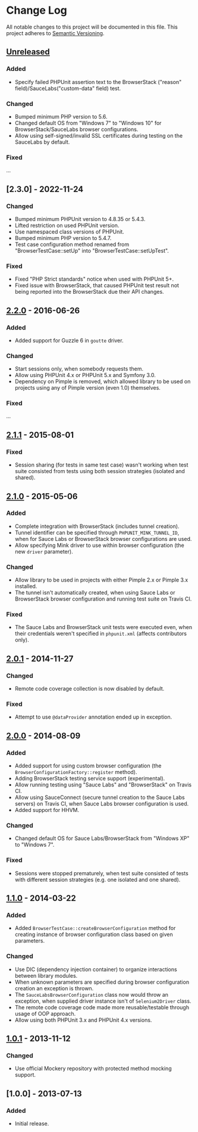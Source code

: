 # Change Log
All notable changes to this project will be documented in this file.
This project adheres to [Semantic Versioning](http://semver.org/).

## [Unreleased]
### Added
- Specify failed PHPUnit assertion text to the BrowserStack ("reason" field)/SauceLabs("custom-data" field) test.

### Changed
- Bumped minimum PHP version to 5.6.
- Changed default OS from "Windows 7" to "Windows 10" for BrowserStack/SauceLabs browser configurations.
- Allow using self-signed/invalid SSL certificates during testing on the SauceLabs by default.

### Fixed
...

## [2.3.0] - 2022-11-24
### Changed
- Bumped minimum PHPUnit version to 4.8.35 or 5.4.3.
- Lifted restriction on used PHPUnit version.
- Use namespaced class versions of PHPUnit.
- Bumped minimum PHP version to 5.4.7.
- Test case configuration method renamed from "BrowserTestCase::setUp" into "BrowserTestCase::setUpTest".

### Fixed
- Fixed "PHP Strict standards" notice when used with PHPUnit 5+.
- Fixed issue with BrowserStack, that caused PHPUnit test result not being reported into the BrowserStack due their API changes.

## [2.2.0] - 2016-06-26
### Added
- Added support for Guzzle 6 in `goutte` driver.

### Changed
- Start sessions only, when somebody requests them.
- Allow using PHPUnit 4.x or PHPUnit 5.x and Symfony 3.0.
- Dependency on Pimple is removed, which allowed library to be used on projects using any of Pimple version (even 1.0) themselves.

### Fixed
...

## [2.1.1] - 2015-08-01
### Fixed
- Session sharing (for tests in same test case) wasn't working when test suite consisted from tests using both session strategies (isolated and shared).

## [2.1.0] - 2015-05-06
### Added
- Complete integration with BrowserStack (includes tunnel creation).
- Tunnel identifier can be specified through `PHPUNIT_MINK_TUNNEL_ID`, when for Sauce Labs or BrowserStack browser configurations are used.
- Allow specifying Mink driver to use within browser configuration (the new `driver` parameter).

### Changed
- Allow library to be used in projects with either Pimple 2.x or Pimple 3.x installed.
- The tunnel isn't automatically created, when using Sauce Labs or BrowserStack browser configuration and running test suite on Travis CI.

### Fixed
- The Sauce Labs and BrowserStack unit tests were executed even, when their credentials weren't specified in `phpunit.xml` (affects contributors only).

## [2.0.1] - 2014-11-27
### Changed
- Remote code coverage collection is now disabled by default.

### Fixed
- Attempt to use `@dataProvider` annotation ended up in exception.

## [2.0.0] - 2014-08-09
### Added
- Added support for using custom browser configuration (the `BrowserConfigurationFactory::register` method).
- Adding BrowserStack testing service support (experimental).
- Allow running testing using "Sauce Labs" and "BrowserStack" on Travis CI.
- Allow using SauceConnect (secure tunnel creation to the Sauce Labs servers) on Travis CI, when Sauce Labs browser configuration is used.
- Added support for HHVM.

### Changed
- Changed default OS for Sauce Labs/BrowserStack from "Windows XP" to "Windows 7".

### Fixed
- Sessions were stopped prematurely, when test suite consisted of tests with different session strategies (e.g. one isolated and one shared).

## [1.1.0] - 2014-03-22
### Added
- Added `BrowserTestCase::createBrowserConfiguration` method for creating instance of browser configuration class based on given parameters.

### Changed
- Use DIC (dependency injection container) to organize interactions between library modules.
- When unknown parameters are specified during browser configuration creation an exception is thrown.
- The `SauceLabsBrowserConfiguration` class now would throw an exception, when supplied driver instance isn't of `Selenium2Driver` class.
- The remote code coverage code made more reusable/testable through usage of OOP approach.
- Allow using both PHPUnit 3.x and PHPUnit 4.x versions.

## [1.0.1] - 2013-11-12
### Changed
- Use official Mockery repository with protected method mocking support.

## [1.0.0] - 2013-07-13
### Added
- Initial release.

[Unreleased]: https://github.com/minkphp/phpunit-mink/compare/v2.2.0...HEAD
[2.2.0]: https://github.com/minkphp/phpunit-mink/compare/v2.1.1...v2.2.0
[2.1.1]: https://github.com/minkphp/phpunit-mink/compare/v2.1.0...v2.1.1
[2.1.0]: https://github.com/minkphp/phpunit-mink/compare/v2.0.1...v2.1.0
[2.0.1]: https://github.com/minkphp/phpunit-mink/compare/v2.0.0...v2.0.1
[2.0.0]: https://github.com/minkphp/phpunit-mink/compare/v1.1.0...v2.0.0
[1.1.0]: https://github.com/minkphp/phpunit-mink/compare/v1.0.1...v1.1.0
[1.0.1]: https://github.com/minkphp/phpunit-mink/compare/v1.0.0...v1.0.1

